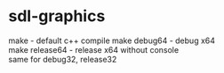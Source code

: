 # sdl-graphics

make - default c++ compile
make debug64 - debug x64 \
make release64 - release x64 without console \
same for debug32, release32
